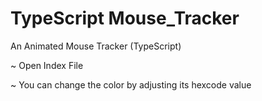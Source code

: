 # TypeScript Mouse_Tracker


An Animated Mouse Tracker (TypeScript)


~ Open Index File


~ You can change the color by adjusting its hexcode value
